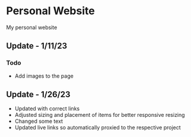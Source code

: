# Personal Website

My personal website 

## Update - 1/11/23 

### Todo 
- Add images to the page 

## Update - 1/26/23
- Updated with correct links
- Adjusted sizing and placement of items for better responsive resizing 
- Changed some text 
- Updated live links so automatically proxied to the respective project